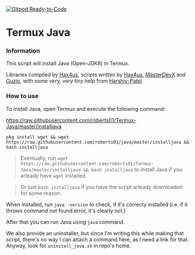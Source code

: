 [![Gitpod Ready-to-Code](https://img.shields.io/badge/Gitpod-Ready--to--Code%20(for%20some%20reason)-blue?logo=gitpod)](https://gitpod.io/#https://github.com/MasterDevX/Termux-Java)

# Termux Java

### Information

This script will install Java (Open-JDK8) in Termux.

Libraries compiled by [Hax4us](https://github.com/Hax4us "Hax4us's GitHub profile"), scripts written by [Hax4us](https://github.com/Hax4us "Hax4us's GitHub profile"), [MasterDevX](https://github.com/MasterDevX "MasterDevX's GitHub profile") and [Guzio](https://github.com/GuzioMG "Guzio's GitHub profile"), with some *very, very tiny* help from [Harshiv-Patel](https://Harshiv-Patel "he changed like... one thing").

### How to use

To install Java, open Termux and execute the following command:

https://raw.githubusercontent.com/roberts01/Termux-Java/master/installjava

```pkg install wget && wget https://raw.githubusercontent.com/roberts01/java/master/installjava && bash installjava```

> Eventually, run ```wget https://raw.githubusercontent.com/roberts01/Termux-Java/master/installjava && bash installjava``` to install Java if you arleady have ```wget``` installed.

> Or just ```bash installjava``` if you have the script arleady downloaded for some reason.

When installed, run ```java -version``` to check, if it's correcty installed (i.e. if it throws command not found error, it's clearly not.)

After that you can run Java using ```java``` command.

We also provide an uninstaller, but since I'm writing this while making that script, there's no way I can attach a command here, as I need a link for that. Anyway, look for ```uninstall_java.sh``` in repo's home.
